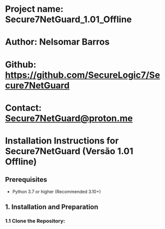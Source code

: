 # Project name: Secure7NetGuard_1.01_Offline
# Author: Nelsomar Barros
# Github: https://github.com/SecureLogic7/Secure7NetGuard
# Contact: Secure7NetGuard@proton.me

# Installation Instructions for Secure7NetGuard (Versão 1.01 Offline)

## Prerequisites

* Python 3.7 or higher (Recommended 3.10+)

## 1. Installation and Preparation

### 1.1 Clone the Repository:

